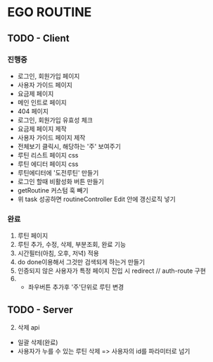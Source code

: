 # EGO ROUTINE

## TODO - Client

### 진행중

- 로그인, 회원가입 페이지
- 사용자 가이드 페이지
- 요금제 페이지
- 메인 인트로 페이지
- 404 페이지
- 로그인, 회원가입 유효성 체크
- 요금제 페이지 제작
- 사용자 가이드 페이지 제작
- 전체보기 클릭시, 해당하는 '주' 보여주기
- 루틴 리스트 페이지 css
- 루틴 에디터 페이지 css
- 루틴에디터에 '도전루틴' 만들기
- 로그인 할때 비활성화 버튼 만들기
- getRoutine 커스텀 훅 빼기
- 위 task 성공하면 routineController Edit 안에 갱신로직 넣기

### 완료

1. 루틴 페이지
2. 루틴 추가, 수정, 삭제, 부분조회, 완료 기능
3. 시간필터(아침, 오후, 저녁) 적용
4. do done이용해서 그것만 검색되게 하는거 만들기
5. 인증되지 않은 사용자가 특정 페이지 진입 시 redirect // auth-route 구현
6. - 좌우버튼 추가후 '주'단위로 루틴 변경

## TODO - Server

2. 삭제 api

- 일괄 삭제(완료)
- 사용자가 누를 수 있는 루틴 삭제 => 사용자의 id를 파라미터로 넘기
